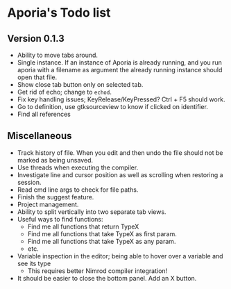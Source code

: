 # Aporia's Todo list

## Version 0.1.3

* Ability to move tabs around.
* Single instance. If an instance of Aporia is already running, and you run aporia with a filename as argument the already running instance should open that file.
* Show close tab button only on selected tab.
* Get rid of echo; change to `echod`.
* Fix key handling issues; KeyRelease/KeyPressed? Ctrl + F5 should work.
* Go to definition, use gtksourceview to know if clicked on identifier.
* Find all references

## Miscellaneous

* Track history of file. When you edit and then undo the file should not be marked as being unsaved.
* Use threads when executing the compiler.
* Investigate line and cursor position as well as scrolling when restoring a session.
* Read cmd line args to check for file paths.
* Finish the suggest feature.
* Project management.
* Ability to split vertically into two separate tab views.
* Useful ways to find functions:
  * Find me all functions that return TypeX
  * Find me all functions that take TypeX as first param.
  * Find me all functions that take TypeX as any param.
  * etc.
* Variable inspection in the editor; being able to hover over a variable and see its type
  * This requires better Nimrod compiler integration!
* It should be easier to close the bottom panel. Add an X button.